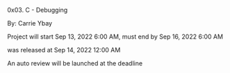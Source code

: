0x03. C - Debugging

 By: Carrie Ybay

 Project will start Sep 13, 2022 6:00 AM, must end by Sep 16, 2022 6:00 AM

 was released at Sep 14, 2022 12:00 AM

 An auto review will be launched at the deadline
